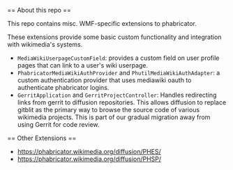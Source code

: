 == About this repo ==

This repo contains misc. WMF-specific extensions to phabricator.

These extensions provide some basic custom functionality and integration
with wikimedia's systems.

* `MediaWikiUserpageCustomField`: provides a custom field on user profile pages that can link to a user's wiki userpage.
* `PhabricatorMediaWikiAuthProvider` and `PhutilMediaWikiAuthAdapter`: a custom authentication provider that uses mediawiki oauth to authenticate phabricator logins.
* `GerritApplication` and `GerritProjectController`: Handles redirecting links from gerrit to diffusion repositories. This allows diffusion to replace gitblit as the primary way to browse the source code of various wikimedia projects. This is part of our gradual migration away from using Gerrit for code review.


== Other Extensions ==

* https://phabricator.wikimedia.org/diffusion/PHES/
* https://phabricator.wikimedia.org/diffusion/PHSP/
